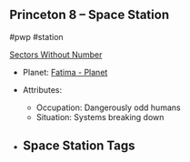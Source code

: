 ## Princeton 8 &ndash; Space Station

#pwp #station

[Sectors Without Number](https://sectorswithoutnumber.com/sector/bfDcBzTtgpeyLUfwzjio/spaceStation/E5l4CTLhvSTxEH8axSYM)

- Planet: [Fatima - Planet](../../../Gaming/StarsWithoutNumber/PiratesWithoutPlunder/Fatima%20-%20Planet.md)

- Attributes:
   -   Occupation: Dangerously odd humans
   -   Situation: Systems breaking down

- Space Station Tags
	-  
